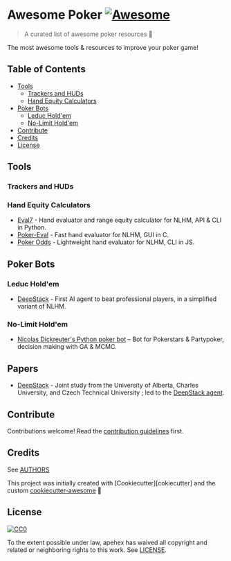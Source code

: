 # Awesome Poker [![Awesome][awesome-badge]][awesome-link]

> A curated list of awesome poker resources :tada:

The most awesome tools & resources to improve your poker game!

## Table of Contents

- [Tools](#tools)
  - [Trackers and HUDs](#trackers-and-huds)
  - [Hand Equity Calculators](#hand-equity-calculators)
- [Poker Bots](#poker-bots)
  - [Leduc Hold'em](#leduc-holdem)
  - [No-Limit Hold'em](#no-limit-holdem)
- [Contribute](#contribute)
- [Credits](#credits)
- [License](#license)

## Tools

### Trackers and HUDs

### Hand Equity Calculators

- [Eval7](https://github.com/julianandrews/pyeval7) - Hand evaluator and range equity calculator for NLHM, API & CLI in Python.
- [Poker-Eval](https://www.codeproject.com/Articles/12279/Fast-Texas-Holdem-Hand-Evaluation-and-Analysis) - Fast hand evaluator for NLHM, GUI in C.
- [Poker Odds](https://github.com/CookPete/poker-odds) - Lightweight hand evaluator for NLHM, CLI in JS.

## Poker Bots

### Leduc Hold'em

- [DeepStack](https://github.com/lifrordi/DeepStack-Leduc) - First AI agent to beat professional players, in a simplified variant of NLHM.

### No-Limit Hold'em

- [Nicolas Dickreuter's Python poker bot](https://github.com/dickreuter/Poker.git) – Bot for Pokerstars & Partypoker, decision making with GA & MCMC.

## Papers

- [DeepStack](https://www.deepstack.ai/s/DeepStack.pdf) - Joint study from the University of Alberta, Charles University, and Czech Technical University ; led to the [DeepStack agent](https://github.com/lifrordi/DeepStack-Leduc).

## Contribute

Contributions welcome! Read the [contribution guidelines](CONTRIBUTING.md) first.

## Credits

See [AUTHORS](AUTHORS.md)

This project was initially created with [Cookiecutter][cokiecutter] and the custom [cookiecutter-awesome][cookiecutter-awesome] :cookie:

## License

[![CC0][CC0-badge]][CC0-link]

To the extent possible under law, apehex has waived all copyright
and related or neighboring rights to this work. See [LICENSE](LICENSE).

[awesome-badge]: https://cdn.rawgit.com/sindresorhus/awesome/d7305f38d29fed78fa85652e3a63e154dd8e8829/media/badge.svg
[awesome-link]: https://github.com/sindresorhus/awesome
[CC0-badge]: http://mirrors.creativecommons.org/presskit/buttons/88x31/svg/cc-zero.svg
[CC0-link]: https://creativecommons.org/publicdomain/zero/1.0/
[cookiecutter]: https://github.com/audreyr/cookiecutter
[cookiecutter-awesome]: https://github.com/apehex/cookiecutter-git

